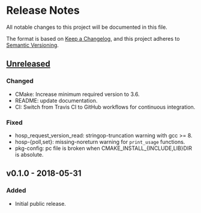 # Release Notes

All notable changes to this project will be documented in this file.

The format is based on [Keep a Changelog](https://keepachangelog.com/en/1.1.0/),
and this project adheres to [Semantic Versioning](https://semver.org/spec/v2.0.0.html).


## [Unreleased]

### Changed

- CMake: Increase minimum required version to 3.6.
- README: update documentation.
- CI: Switch from Travis CI to GitHub workflows for continuous integration.

### Fixed

- hosp_request_version_read: stringop-truncation warning with gcc >= 8.
- hosp-{poll,set}: missing-noreturn warning for `print_usage` functions.
- pkg-config: pc file is broken when CMAKE_INSTALL_{INCLUDE,LIB}DIR is absolute.


## v0.1.0 - 2018-05-31

### Added

- Initial public release.

[Unreleased]: https://github.com/energymon/hosp/compare/v0.1.0...HEAD
